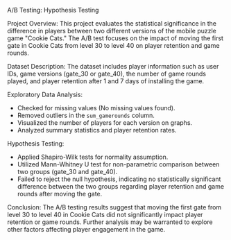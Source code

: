  A/B Testing: Hypothesis Testing

 Project Overview:
This project evaluates the statistical significance in the difference in players between two different versions of the mobile puzzle game "Cookie Cats." The A/B test focuses on the impact of moving the first gate in Cookie Cats from level 30 to level 40 on player retention and game rounds.

 Dataset Description:
The dataset includes player information such as user IDs, game versions (gate_30 or gate_40), the number of game rounds played, and player retention after 1 and 7 days of installing the game.

 Exploratory Data Analysis:
- Checked for missing values (No missing values found).
- Removed outliers in the `sum_gamerounds` column.
- Visualized the number of players for each version on graphs.
- Analyzed summary statistics and player retention rates.

 Hypothesis Testing:
- Applied Shapiro-Wilk tests for normality assumption.
- Utilized Mann-Whitney U test for non-parametric comparison between two groups (gate_30 and gate_40).
- Failed to reject the null hypothesis, indicating no statistically significant difference between the two groups regarding player retention and game rounds after moving the gate.

 Conclusion:
The A/B testing results suggest that moving the first gate from level 30 to level 40 in Cookie Cats did not significantly impact player retention or game rounds. Further analysis may be warranted to explore other factors affecting player engagement in the game.
